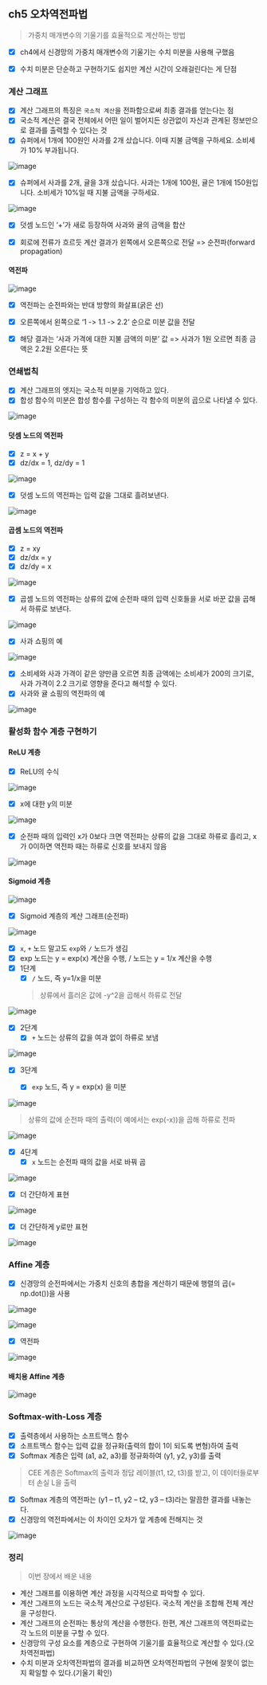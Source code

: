 ## ch5 오차역전파법
> 가중치 매개변수의 기울기를 효율적으로 계산하는 방법

- [x] ch4에서 신경망의 가중치 매개변수의 기울기는 수치 미분을 사용해 구했음
- [x] 수치 미분은 단순하고 구현하기도 쉽지만 계산 시간이 오래걸린다는 게 단점 


### 계산 그래프

- [x] 계산 그래프의 특징은 `국소적 계산`을 전파함으로써 최종 결과를 얻는다는 점
- [x] 국소적 계산은 결국 전체에서 어떤 일이 벌어지든 상관없이 자신과 관계된 정보만으로 결과를 출력할 수 있다는 것  
- [x] 슈퍼에서 1개에 100원인 사과를 2개 샀습니다. 이때 지불 금액을 구하세요. 소비세가 10% 부과됩니다.

![image](https://user-images.githubusercontent.com/83503188/161944024-1b9cffd5-8a62-4963-8c3c-802aeca4dc1c.png)

- [x] 슈퍼에서 사과를 2개, 귤을 3개 샀습니다. 사과는 1개에 100원, 귤은 1개에 150원입니다. 소비세가 10%일 때 지불 금액을 구하세요.

![image](https://user-images.githubusercontent.com/83503188/161944032-0700a50a-fd6f-4f1e-ab91-ce1961aa8e81.png)
- [x] 덧셈 노드인 ‘+’가 새로 등장하여 사과와 귤의 금액을 합산
- [x] 회로에 전류가 흐르듯 계산 결과가 왼쪽에서 오른쪽으로 전달 => 순전파(forward propagation)



#### 역전파

![image](https://user-images.githubusercontent.com/83503188/161944039-fc9c7538-2fad-427b-84bf-29db871621b1.png)

- [x] 역전파는 순전파와는 반대 방향의 화살표(굵은 선)
- [x] 오른쪽에서 왼쪽으로 ‘1 -> 1.1 -> 2.2’ 순으로 미분 값을 전달
- [x] 해당 결과는 ‘사과 가격에 대한 지불 금액의 미분’ 값 => 사과가 1원 오르면 최종 금액은 2.2원 오른다는 뜻


### 연쇄법칙
- [x] 계산 그래프의 엣지는 국소적 미분을 기억하고 있다.
- [x] 합성 함수의 미분은 합성 함수를 구성하는 각 함수의 미분의 곱으로 나타낼 수 있다.

![image](https://user-images.githubusercontent.com/83503188/161944047-5e02f98e-e7a2-4109-b39c-ca0135ce2fc3.png)


#### 덧셈 노드의 역전파
- [x] z = x + y
- [x] dz/dx = 1, dz/dy = 1

![image](https://user-images.githubusercontent.com/83503188/161944060-4b06feb6-4bce-4d95-ae00-c1af08aa4381.png)



- [x] 덧셈 노드의 역전파는 입력 값을 그대로 흘려보낸다.

![image](https://user-images.githubusercontent.com/83503188/161944070-54fe7d31-57e8-4885-ae58-ceb6e00301ca.png)



#### 곱셈 노드의 역전파
- [x] z = xy
- [x] dz/dx = y
- [x] dz/dy = x

![image](https://user-images.githubusercontent.com/83503188/161944085-2ccc0493-cccb-4aa7-b184-540ecaa1071c.png)



- [x] 곱셈 노드의 역전파는 상류의 값에 순전파 때의 입력 신호들을 서로 바꾼 값을 곱해서 하류로 보낸다.

![image](https://user-images.githubusercontent.com/83503188/161944092-3e47b86f-dec7-4a75-8439-a98bb1587681.png)


- [x] 사과 쇼핑의 예

![image](https://user-images.githubusercontent.com/83503188/161944109-da5df4e4-8e2c-4585-9c5c-d538b203f096.png)


- [x] 소비세와 사과 가격이 같은 양만큼 오르면 최종 금액에는 소비세가 200의 크기로, 사과 가격이 2.2 크기로 영향을 준다고 해석할 수 있다.
- [x] 사과와 귤 쇼핑의 역전파의 예

![image](https://user-images.githubusercontent.com/83503188/161944126-4fabfcbb-5514-4f41-ba83-2320e7889ec8.png)


### 활성화 함수 계층 구현하기

#### ReLU 계층
- [x] ReLU의 수식

![image](https://user-images.githubusercontent.com/83503188/161946201-d787a3bc-24d1-4b4b-b68b-967f9b7dc05f.png)


- [x] x에 대한 y의 미분

![image](https://user-images.githubusercontent.com/83503188/161946227-4c8a77b1-76eb-494a-836e-5fd74b880476.png)


- [x] 순전파 때의 입력인 x가 0보다 크면 역전파는 상류의 값을 그대로 하류로 흘리고, x가 0이하면 역전파 때는 하류로 신호를 보내지 않음

![image](https://user-images.githubusercontent.com/83503188/161944137-2b8ed6e1-265c-48c4-b6a3-a03f7fd61e21.png)


#### Sigmoid 계층

![image](https://user-images.githubusercontent.com/83503188/161946790-defae857-98d1-4de2-b5f0-051ff4fc672f.png)


- [x] Sigmoid 계층의 계산 그래프(순전파)

![image](https://user-images.githubusercontent.com/83503188/161944145-b9d0ebca-f92c-451d-9e7c-b886d67a8a1e.png)



- [x] `x`, `+` 노드 말고도 `exp`와 `/` 노드가 생김
- [x] exp 노드는 y = exp(x) 계산을 수행, / 노드는 y = 1/x 계산을 수행
- [x] 1단계 
  - [x] `/` 노드, 즉 y=1/x을 미분
  > 상류에서 흘러온 값에 -y^2을 곱해서 하류로 전달

![image](https://user-images.githubusercontent.com/83503188/161944158-9893f3f4-6826-4ce3-b336-757e81254d8a.png)



- [x] 2단계
  - [x] `+` 노드는 상류의 값을 여과 없이 하류로 보냄

![image](https://user-images.githubusercontent.com/83503188/161944170-384738c4-6ab0-4e4e-91c8-169398c2d491.png)


- [x] 3단계	
  - [x] `exp` 노드, 즉 y = exp(x) 을 미분



![image](https://user-images.githubusercontent.com/83503188/161946604-b726ffe3-4080-4725-b00d-b289137d6f50.png)
  > 상류의 값에 순전파 때의 출력(이 예에서는 exp(-x))을 곱해 하류로 전파

![image](https://user-images.githubusercontent.com/83503188/161944181-5c58c9b1-c1f0-4840-b42b-e41edfca2f39.png)






- [x] 4단계
  - [x] `x` 노드는 순전파 때의 값을 서로 바꿔 곱

![image](https://user-images.githubusercontent.com/83503188/161944190-6cef18c5-29bd-483a-864b-34804fba10c5.png)



- [x] 더 간단하게 표현

![image](https://user-images.githubusercontent.com/83503188/161944203-955bf604-8333-4015-82a1-d76e5f9627c0.png)




- [x] 더 간단하게 y로만 표현

![image](https://user-images.githubusercontent.com/83503188/161946936-c5f776bb-b7a9-4b2a-b035-bb1ad2158d87.png)



### Affine 계층
- [x] 신경망의 순전파에서는 가중치 신호의 총합을 계산하기 때문에 행렬의 곱(= np.dot())을 사용

![image](https://user-images.githubusercontent.com/83503188/161947076-9e72e2de-0201-433f-b04d-00c504daafd2.png)

![image](https://user-images.githubusercontent.com/83503188/161944226-8528589e-e06e-4a63-8f0c-232c95a3abce.png)



- [x] 역전파

![image](https://user-images.githubusercontent.com/83503188/161944238-ba574594-6177-4c1d-86ca-50d7c349b516.png)


#### 배치용 Affine 계층

![image](https://user-images.githubusercontent.com/83503188/161947203-b02f34ca-55eb-4403-9eec-cedc5f0ed348.png)


### Softmax-with-Loss 계층
- [x] 출력층에서 사용하는 소프트맥스 함수
- [x] 소프트맥스 함수는 입력 값을 정규화(출력의 합이 1이 되도록 변형)하여 출력
- [x] Softmax 계층은 입력 (a1, a2, a3)를 정규화하여 (y1, y2, y3)를 출력
> CEE 계층은 Softmax의 출력과 정답 레이블(t1, t2, t3)를 받고, 이 데이터들로부터 손실 L을 출력
- [x] Softmax 계층의 역전파는 (y1 – t1, y2 – t2, y3 – t3)라는 말끔한 결과를 내놓는다.
- [x] 신경망의 역전파에서는 이 차이인 오차가 앞 계층에 전해지는 것

![image](https://user-images.githubusercontent.com/83503188/161944256-db7ca4ef-aac5-4a43-a09f-1ab8c42e06f0.png)


### 정리
> 이번 장에서 배운 내용
- 계산 그래프를 이용하면 계산 과정을 시각적으로 파악할 수 있다.
- 계산 그래프의 노드는 국소적 계산으로 구성된다. 국소적 계산을 조합해 전체 계산을 구성한다.
- 계산 그래프의 순전파는 통상의 계산을 수행한다. 한편, 계산 그래프의 역전파로는 각 노드의 미분을 구할 수 있다.
- 신경망의 구성 요소를 계층으로 구현하여 기울기를 효율적으로 계산할 수 있다.(오차역전파법)
- 수치 미분과 오차역전파법의 결과를 비교하면 오차역전파법의 구현에 잘못이 없는지 확일할 수 있다.(기울기 확인) 

